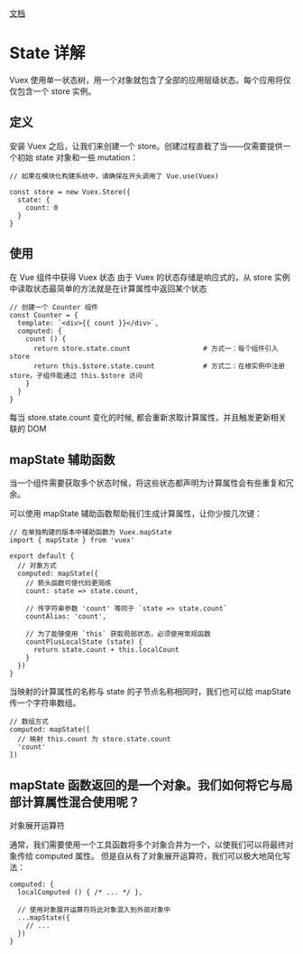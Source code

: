 
[文档](https://vuex.vuejs.org/zh/guide/state.html)


# State 详解

Vuex 使用单一状态树，用一个对象就包含了全部的应用层级状态。每个应用将仅仅包含一个 store 实例。


## 定义

安装 Vuex 之后，让我们来创建一个 store。创建过程直截了当——仅需要提供一个初始 state 对象和一些 mutation：

```
// 如果在模块化构建系统中，请确保在开头调用了 Vue.use(Vuex)

const store = new Vuex.Store({
  state: {
    count: 0
  }
}
```


## 使用

在 Vue 组件中获得 Vuex 状态
由于 Vuex 的状态存储是响应式的，从 store 实例中读取状态最简单的方法就是在计算属性中返回某个状态

```
// 创建一个 Counter 组件
const Counter = {
  template: `<div>{{ count }}</div>`,
  computed: {
    count () {
      return store.state.count					# 方式一：每个组件引入store 
	  return this.$store.state.count			# 方式二：在根实例中注册 store，子组件能通过 this.$store 访问
    }
  }
}

```
每当 store.state.count 变化的时候, 都会重新求取计算属性，并且触发更新相关联的 DOM


## mapState 辅助函数

当一个组件需要获取多个状态时候，将这些状态都声明为计算属性会有些重复和冗余。

可以使用 mapState 辅助函数帮助我们生成计算属性，让你少按几次键：
```
// 在单独构建的版本中辅助函数为 Vuex.mapState
import { mapState } from 'vuex'

export default {
  // 对象方式
  computed: mapState({
    // 箭头函数可使代码更简练
    count: state => state.count,

    // 传字符串参数 'count' 等同于 `state => state.count`
    countAlias: 'count',

    // 为了能够使用 `this` 获取局部状态，必须使用常规函数
    countPlusLocalState (state) {
      return state.count + this.localCount
    }
  })
}
```

当映射的计算属性的名称与 state 的子节点名称相同时，我们也可以给 mapState 传一个字符串数组。
```
// 数组方式
computed: mapState([
  // 映射 this.count 为 store.state.count
  'count'
])
```

## mapState 函数返回的是一个对象。我们如何将它与局部计算属性混合使用呢？

对象展开运算符

通常，我们需要使用一个工具函数将多个对象合并为一个，以使我们可以将最终对象传给 computed 属性。
但是自从有了对象展开运算符，我们可以极大地简化写法：

```
computed: {
  localComputed () { /* ... */ },
	
  // 使用对象展开运算符将此对象混入到外部对象中
  ...mapState({
    // ...
  })
}
```

